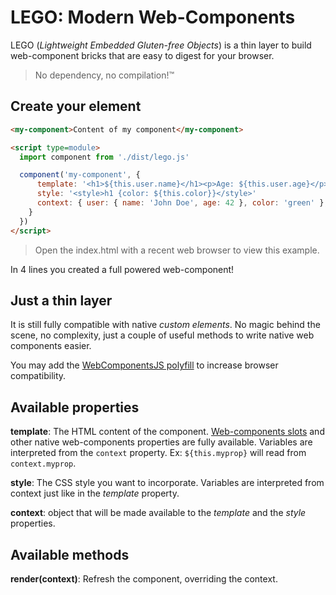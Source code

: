 # LEGO: Modern Web-Components

LEGO (_Lightweight Embedded Gluten-free Objects_) is a thin layer to build web-component bricks that are easy to digest for your browser.

> No dependency, no compilation!™

## Create your element

```html
<my-component>Content of my component</my-component>

<script type=module>
  import component from './dist/lego.js'

  component('my-component', {
      template: '<h1>${this.user.name}</h1><p>Age: ${this.user.age}</p><slot />',
      style: '<style>h1 {color: ${this.color}}</style>'
      context: { user: { name: 'John Doe', age: 42 }, color: 'green' },
    }
  })
</script>
```

> Open the index.html with a recent web browser to view this example.

In 4 lines you created a full powered web-component!


## Just a thin layer

It is still fully compatible with native _custom elements_. No magic behind the scene,
no complexity, just a couple of useful methods to write native web components easier.

You may add the [WebComponentsJS polyfill](https://github.com/webcomponents/webcomponentsjs) to increase browser compatibility.



## Available properties

**template**: The HTML content of the component. [Web-components slots](https://developer.mozilla.org/en-US/docs/Web/Web_Components/Using_templates_and_slots#Adding_flexibility_with_slots) and other native web-components properties are fully available. Variables are interpreted from the `context` property. Ex: `${this.myprop}` will read from `context.myprop`.

**style**: The CSS style you want to incorporate. Variables are interpreted from context just like in the _template_ property.

**context**: object that will be made available to the _template_ and the _style_ properties.


## Available methods

**render(context)**: Refresh the component, overriding the context.
